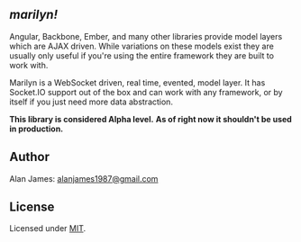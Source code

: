 *marilyn!*
---

Angular, Backbone, Ember, and many other libraries provide model layers which are AJAX driven. While variations on these models exist they are usually only useful if you're using the entire framework they are built to work with.

Marilyn is a WebSocket driven, real time, evented, model layer. It has Socket.IO support out of the box and can work with any framework, or by itself if you just need more data abstraction.

**This library is considered Alpha level.**
**As of right now it shouldn't be used in production.**

Author
---
Alan James: [alanjames1987@gmail.com](mailto:alanjames1987@gmail.com)

License
---
Licensed under [MIT](https://github.com/alanjames1987/marilynjs/blob/master/LICENSE).